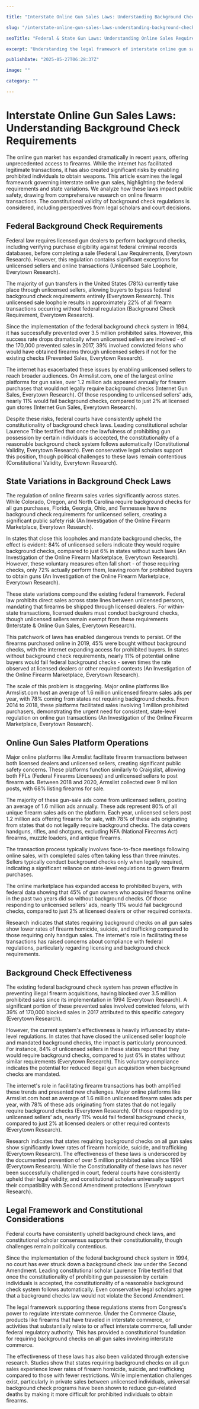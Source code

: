 ```yaml
---

title: "Interstate Online Gun Sales Laws: Understanding Background Check Requirements"

slug: "/interstate-online-gun-sales-laws-understanding-background-check-requirements/"

seoTitle: "Federal & State Gun Laws: Understanding Online Sales Requirements"

excerpt: "Understanding the legal framework of interstate online gun sales, this article examines federal and state requirements, their impact on public safety, and constitutional considerations."

publishDate: "2025-05-27T06:28:37Z"

image: ""

category: ""

---
```



# Interstate Online Gun Sales Laws: Understanding Background Check Requirements

The online gun market has expanded dramatically in recent years, offering unprecedented access to firearms. While the internet has facilitated legitimate transactions, it has also created significant risks by enabling prohibited individuals to obtain weapons. This article examines the legal framework governing interstate online gun sales, highlighting the federal requirements and state variations. We analyze how these laws impact public safety, drawing from comprehensive research on online firearm transactions. The constitutional validity of background check regulations is considered, including perspectives from legal scholars and court decisions.


## Federal Background Check Requirements

Federal law requires licensed gun dealers to perform background checks, including verifying purchase eligibility against federal criminal records databases, before completing a sale (Federal Law Requirements, Everytown Research). However, this regulation contains significant exceptions for unlicensed sellers and online transactions (Unlicensed Sale Loophole, Everytown Research).

The majority of gun transfers in the United States (78%) currently take place through unlicensed sellers, allowing buyers to bypass federal background check requirements entirely (Everytown Research). This unlicensed sale loophole results in approximately 22% of all firearm transactions occurring without federal regulation (Background Check Requirement, Everytown Research).

Since the implementation of the federal background check system in 1994, it has successfully prevented over 3.5 million prohibited sales. However, this success rate drops dramatically when unlicensed sellers are involved - of the 170,000 prevented sales in 2017, 39% involved convicted felons who would have obtained firearms through unlicensed sellers if not for the existing checks (Prevented Sales, Everytown Research).

The internet has exacerbated these issues by enabling unlicensed sellers to reach broader audiences. On Armslist.com, one of the largest online platforms for gun sales, over 1.2 million ads appeared annually for firearm purchases that would not legally require background checks (Internet Gun Sales, Everytown Research). Of those responding to unlicensed sellers' ads, nearly 11% would fail background checks, compared to just 2% at licensed gun stores (Internet Gun Sales, Everytown Research).

Despite these risks, federal courts have consistently upheld the constitutionality of background check laws. Leading constitutional scholar Laurence Tribe testified that once the lawfulness of prohibiting gun possession by certain individuals is accepted, the constitutionality of a reasonable background check system follows automatically (Constitutional Validity, Everytown Research). Even conservative legal scholars support this position, though political challenges to these laws remain contentious (Constitutional Validity, Everytown Research).


## State Variations in Background Check Laws

The regulation of online firearm sales varies significantly across states. While Colorado, Oregon, and North Carolina require background checks for all gun purchases, Florida, Georgia, Ohio, and Tennessee have no background check requirements for unlicensed sellers, creating a significant public safety risk (An Investigation of the Online Firearm Marketplace, Everytown Research).

In states that close this loopholes and mandate background checks, the effect is evident: 84% of unlicensed sellers indicate they would require background checks, compared to just 6% in states without such laws (An Investigation of the Online Firearm Marketplace, Everytown Research). However, these voluntary measures often fall short - of those requiring checks, only 72% actually perform them, leaving room for prohibited buyers to obtain guns (An Investigation of the Online Firearm Marketplace, Everytown Research).

These state variations compound the existing federal framework. Federal law prohibits direct sales across state lines between unlicensed persons, mandating that firearms be shipped through licensed dealers. For within-state transactions, licensed dealers must conduct background checks, though unlicensed sellers remain exempt from these requirements (Interstate & Online Gun Sales, Everytown Research).

This patchwork of laws has enabled dangerous trends to persist. Of the firearms purchased online in 2019, 45% were bought without background checks, with the internet expanding access for prohibited buyers. In states without background check requirements, nearly 11% of potential online buyers would fail federal background checks - seven times the rate observed at licensed dealers or other required contexts (An Investigation of the Online Firearm Marketplace, Everytown Research).

The scale of this problem is staggering. Major online platforms like Armslist.com host an average of 1.6 million unlicensed firearm sales ads per year, with 78% coming from states not requiring background checks. From 2014 to 2018, these platforms facilitated sales involving 1 million prohibited purchasers, demonstrating the urgent need for consistent, state-level regulation on online gun transactions (An Investigation of the Online Firearm Marketplace, Everytown Research).


## Online Gun Sales Platform Operations

Major online platforms like Armslist facilitate firearm transactions between both licensed dealers and unlicensed sellers, creating significant public safety concerns. These platforms function similarly to Craigslist, allowing both FFLs (Federal Firearms Licensees) and unlicensed sellers to post firearm ads. Between 2018 and 2020, Armslist collected over 9 million posts, with 68% listing firearms for sale.

The majority of these gun-sale ads come from unlicensed sellers, posting an average of 1.6 million ads annually. These ads represent 80% of all unique firearm sales ads on the platform. Each year, unlicensed sellers post 1.2 million ads offering firearms for sale, with 78% of these ads originating from states that do not legally require background checks. The data covers handguns, rifles, and shotguns, excluding NFA (National Firearms Act) firearms, muzzle loaders, and antique firearms.

The transaction process typically involves face-to-face meetings following online sales, with completed sales often taking less than three minutes. Sellers typically conduct background checks only when legally required, indicating a significant reliance on state-level regulations to govern firearm purchases.

The online marketplace has expanded access to prohibited buyers, with federal data showing that 45% of gun owners who acquired firearms online in the past two years did so without background checks. Of those responding to unlicensed sellers' ads, nearly 11% would fail background checks, compared to just 2% at licensed dealers or other required contexts.

Research indicates that states requiring background checks on all gun sales show lower rates of firearm homicide, suicide, and trafficking compared to those requiring only handgun sales. The internet's role in facilitating these transactions has raised concerns about compliance with federal regulations, particularly regarding licensing and background check requirements.


## Background Check Effectiveness

The existing federal background check system has proven effective in preventing illegal firearm acquisitions, having blocked over 3.5 million prohibited sales since its implementation in 1994 (Everytown Research). A significant portion of these prevented sales involved convicted felons, with 39% of 170,000 blocked sales in 2017 attributed to this specific category (Everytown Research).

However, the current system's effectiveness is heavily influenced by state-level regulations. In states that have closed the unlicensed seller loophole and mandated background checks, the impact is particularly pronounced. For instance, 84% of unlicensed sellers in these states report that they would require background checks, compared to just 6% in states without similar requirements (Everytown Research). This voluntary compliance indicates the potential for reduced illegal gun acquisition when background checks are mandated.

The internet's role in facilitating firearm transactions has both amplified these trends and presented new challenges. Major online platforms like Armslist.com host an average of 1.6 million unlicensed firearm sales ads per year, with 78% of these ads originating from states that do not legally require background checks (Everytown Research). Of those responding to unlicensed sellers' ads, nearly 11% would fail federal background checks, compared to just 2% at licensed dealers or other required contexts (Everytown Research).

Research indicates that states requiring background checks on all gun sales show significantly lower rates of firearm homicide, suicide, and trafficking (Everytown Research). The effectiveness of these laws is underscored by the documented prevention of over 5 million prohibited sales since 1994 (Everytown Research). While the Constitutionality of these laws has never been successfully challenged in court, federal courts have consistently upheld their legal validity, and constitutional scholars universally support their compatibility with Second Amendment protections (Everytown Research).


## Legal Framework and Constitutional Considerations

Federal courts have consistently upheld background check laws, and constitutional scholar consensus supports their constitutionality, though challenges remain politically contentious.

Since the implementation of the federal background check system in 1994, no court has ever struck down a background check law under the Second Amendment. Leading constitutional scholar Laurence Tribe testified that once the constitutionality of prohibiting gun possession by certain individuals is accepted, the constitutionality of a reasonable background check system follows automatically. Even conservative legal scholars agree that a background checks law would not violate the Second Amendment.

The legal framework supporting these regulations stems from Congress's power to regulate interstate commerce. Under the Commerce Clause, products like firearms that have traveled in interstate commerce, or activities that substantially relate to or affect interstate commerce, fall under federal regulatory authority. This has provided a constitutional foundation for requiring background checks on all gun sales involving interstate commerce.

The effectiveness of these laws has also been validated through extensive research. Studies show that states requiring background checks on all gun sales experience lower rates of firearm homicide, suicide, and trafficking compared to those with fewer restrictions. While implementation challenges exist, particularly in private sales between unlicensed individuals, universal background check programs have been shown to reduce gun-related deaths by making it more difficult for prohibited individuals to obtain firearms.

